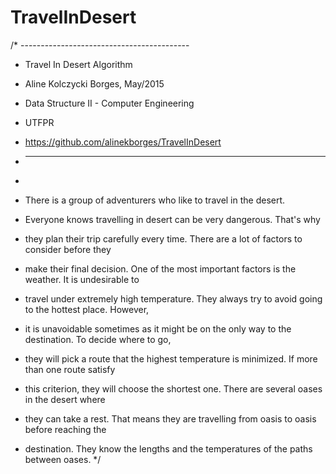 # TravelInDesert

/* ------------------------------------------
 * Travel In Desert Algorithm
 * Aline Kolczycki Borges, May/2015
 * Data Structure II - Computer Engineering
 * UTFPR
 * https://github.com/alinekborges/TravelInDesert
 * -------------------------------------------
 * 
 
 * There is a group of adventurers who like to travel in the desert.
 * Everyone knows travelling in desert can be very dangerous. That's why 
 * they plan their trip carefully every time. There are a lot of factors to consider before they 
 * make their final decision. One of the most important factors is the weather. It is undesirable to 
 * travel under extremely high temperature. They always try to avoid going to the hottest place. However, 
 * it is unavoidable sometimes as it might be on the only way to the destination. To decide where to go, 
 * they will pick a route that the highest temperature is minimized. If more than one route satisfy 
 * this criterion, they will choose the shortest one. There are several oases in the desert where 
 * they can take a rest. That means they are travelling from oasis to oasis before reaching the 
 * destination. They know the lengths and the temperatures of the paths between oases.
 */
